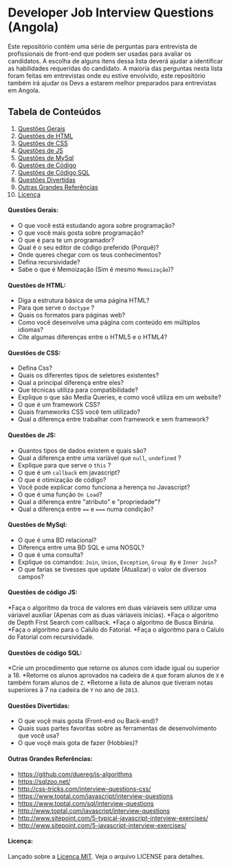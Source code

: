 # Developer Job Interview Questions (Angola)

Este repositório contém uma série de perguntas para entrevista de profissionais de front-end que podem ser usadas para avaliar os candidatos. A escolha de alguns itens dessa lista deverá ajudar a identificar as habilidades requeridas do candidato. A maioria das perguntas nesta lista foram feitas em entrevistas onde eu estive envolvido, este repositório também irá ajudar os Devs a estarem melhor preparados para entrevistas em Angola.   

## Tabela de Conteúdos

  1. [Questões Gerais](#general)
  1. [Questões de HTML](#html)
  1. [Questões de CSS](#css)
  1. [Questões de JS](#js)
  1. [Questões de MySql](#mysql)
  1. [Questões de Código](#jscode)
  1. [Questões de Código SQL](#sqlcode)
  1. [Questões Divertidas](#fun)
  1. [Outras Grandes Referências](#references)
  1. [Licença](#license)

#### <a name='general'>Questões Gerais:</a>

* O que você está estudando agora sobre programação?
* O que você mais gosta sobre programação?
* O que é para te um programador?
* Qual é o seu editor de código preferido (Porquê)?
* Onde queres chegar com os teus conhecimentos?
* Defina recursividade?
* Sabe o que é Memoização (Sim é mesmo `Memoização`)?


#### <a name='html'>Questões de HTML:</a>

* Diga a estrutura básica de uma página HTML?
* Para que serve o `doctype` ?
* Quais os formatos para páginas web?
* Como você desenvolve uma página com conteúdo em múltiplos idiomas?
* Cite algumas diferenças entre o HTML5 e o HTML4?

#### <a name='css'>Questões de CSS:</a>

* Defina Css?
* Quais os diferentes tipos de seletores existentes? 
* Qual a principal diferença entre eles?
* Que técnicas utiliza para compatibilidade?
* Explique o que são Media Queries, e como você utiliza em um website?
* O que é um framework CSS? 
* Quais frameworks CSS você tem utilizado?
* Qual a diferença entre trabalhar com framework e sem framework?

#### <a name='js'>Questões de JS:</a>

* Quantos tipos de dados existem e quais são?
* Qual a diferença entre uma variável que `null`,  `undefined` ?
* Explique para que serve o `this` ?
* O que é um `callback` em javascript?
* O que é otimização de código?
* Você pode explicar como funciona a herença no Javascript?
* O que é uma função `On Load`?
* Qual a diferença entre "atributo" e "propriedade"?
* Qual a diferença entre `==` e `===` numa condição?

#### <a name='mysql'>Questões de MySql:</a>

* O que é uma BD relacional?
* Diferença entre uma BD SQL e uma NOSQL?
* O que é uma consulta?
* Explique os comandos: `Join`, `Union`, `Exception`, `Group By` e `Inner Join`?
* O que farias se tivesses que update (Atualizar) o valor de diversos campos?

#### <a name='jscode'>Questões de código JS:</a>

*Faça o algoritmo da troca de valores em duas váriaveis sem utilizar uma váriavel auxiliar (Apenas com as duas váriaveis inícias).
*Faça o algoritmo de Depth First Search com callback.
*Faça o algoritmo de Busca Binária.
*Faça o algoritmo para o Calulo do Fatorial.
*Faça o algoritmo para o Calulo do Fatorial com recursividade.


#### <a name='sqlcode'>Questões de código SQL:</a>

*Crie um procedimento que retorne os alunos com idade igual ou superior a 18.
*Retorne os alunos aprovados na cadeira de `A` que foram alunos de `X` e também foram alunos de `Z`.
*Retorne a lista de alunos que tiveram notas superiores à 7 na cadeira de `Y` no ano de `2013`.

#### <a name='fun'>Questões Divertidas:</a>

* O que voçê mais gosta (Front-end ou Back-end)?
* Quais suas partes favoritas sobre as ferramentas de desenvolvimento que você usa?
* O que voçê mais gota de fazer (Hobbies)?


#### <a name='references'>Outras Grandes Referências:</a>

* https://github.com/duereg/js-algorithms
* https://sqlzoo.net/
* http://css-tricks.com/interview-questions-css/
* https://www.toptal.com/javascript/interview-questions
* https://www.toptal.com/sql/interview-questions
* http://www.toptal.com/javascript/interview-questions
* http://www.sitepoint.com/5-typical-javascript-interview-exercises/
* http://www.sitepoint.com/5-javascript-interview-exercises/

#### <a name='license'>Licença:</a>

Lançado sobre a [Licença MIT](http://opensource.org/licenses/MIT). Veja o arquivo LICENSE para detalhes.
